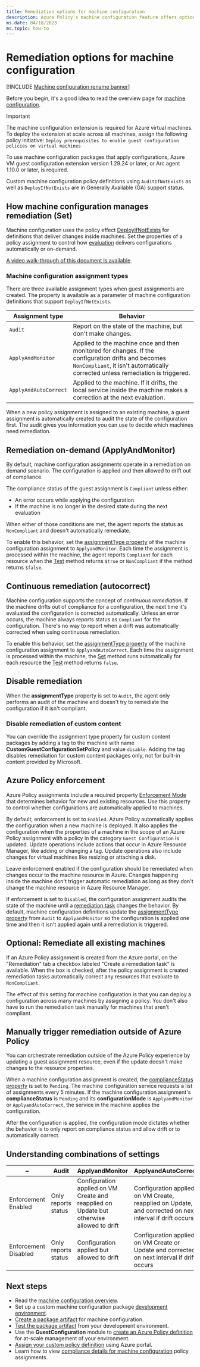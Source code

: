 ```yaml
---
title: Remediation options for machine configuration
description: Azure Policy's machine configuration feature offers options for continuous remediation or control using remediation tasks.
ms.date: 04/18/2023
ms.topic: how-to
---
```

# Remediation options for machine configuration

[!INCLUDE [Machine configuration rename banner](../includes/banner.md)]

Before you begin, it's a good idea to read the overview page for [machine configuration][01].

> [!IMPORTANT]
> The machine configuration extension is required for Azure virtual machines. To deploy the
> extension at scale across all machines, assign the following policy initiative:
> `Deploy prerequisites to enable guest configuration policies on virtual machines`
>
> To use machine configuration packages that apply configurations, Azure VM guest configuration
> extension version 1.29.24 or later, or Arc agent 1.10.0 or later, is required.
>
> Custom machine configuration policy definitions using `AuditIfNotExists` as well as
> `DeployIfNotExists` are in Generally Available (GA) support status.

## How machine configuration manages remediation (Set)

Machine configuration uses the policy effect [DeployIfNotExists][02] for definitions that deliver
changes inside machines. Set the properties of a policy assignment to control how [evaluation][03]
delivers configurations automatically or on-demand.

[A video walk-through of this document is available][04].

### Machine configuration assignment types

There are three available assignment types when guest assignments are created. The property is
available as a parameter of machine configuration definitions that support `DeployIfNotExists`.

|    Assignment type    |                                                                                       Behavior                                                                                        |
| --------------------- | ------------------------------------------------------------------------------------------------------------------------------------------------------------------------------------- |
| `Audit`               | Report on the state of the machine, but don't make changes.                                                                                                                           |
| `ApplyAndMonitor`     | Applied to the machine once and then monitored for changes. If the configuration drifts and becomes `NonCompliant`, it isn't automatically corrected unless remediation is triggered. |
| `ApplyAndAutoCorrect` | Applied to the machine. If it drifts, the local service inside the machine makes a correction at the next evaluation.                                                                 |

When a new policy assignment is assigned to an existing machine, a guest assignment is
automatically created to audit the state of the configuration first. The audit gives you
information you can use to decide which machines need remediation.

## Remediation on-demand (ApplyAndMonitor)

By default, machine configuration assignments operate in a remediation on demand scenario. The
configuration is applied and then allowed to drift out of compliance.

The compliance status of the guest assignment is `Compliant` unless either:

- An error occurs while applying the configuration
- If the machine is no longer in the desired state during the next evaluation

When either of those conditions are met, the agent reports the status as `NonCompliant` and doesn't
automatically remediate.

To enable this behavior, set the [assignmentType property][05] of the machine configuration
assignment to `ApplyandMonitor`. Each time the assignment is processed within the machine, the
agent reports `Compliant` for each resource when the [Test][06] method returns `$true` or
`NonCompliant` if the method returns `$false`.

## Continuous remediation (autocorrect)

Machine configuration supports the concept of _continuous remediation_. If the machine drifts out
of compliance for a configuration, the next time it's evaluated the configuration is corrected
automatically. Unless an error occurs, the machine always reports status as `Compliant` for the
configuration. There's no way to report when a drift was automatically corrected when using
continuous remediation.

To enable this behavior, set the [assignmentType property][05] of the machine configuration
assignment to `ApplyandAutoCorrect`. Each time the assignment is processed within the machine, the
[Set][07] method runs automatically for each resource the [Test][06] method returns `false`.

## Disable remediation

When the **assignmentType** property is set to `Audit`, the agent only performs an audit of the
machine and doesn't try to remediate the configuration if it isn't compliant.

### Disable remediation of custom content

You can override the assignment type property for custom content packages by adding a tag to the
machine with name **CustomGuestConfigurationSetPolicy** and value `disable`. Adding the tag
disables remediation for custom content packages only, not for built-in content provided by
Microsoft.

## Azure Policy enforcement

Azure Policy assignments include a required property [Enforcement Mode][08] that determines
behavior for new and existing resources. Use this property to control whether configurations are
automatically applied to machines.

By default, enforcement is set to `Enabled`. Azure Policy automatically applies the configuration
when a new machine is deployed. It also applies the configuration when the properties of a machine
in the scope of an Azure Policy assignment with a policy in the category `Guest Configuration` is
updated. Update operations include actions that occur in Azure Resource Manager, like adding or
changing a tag. Update operations also include changes for virtual machines like resizing or
attaching a disk.

Leave enforcement enabled if the configuration should be remediated when changes occur to the
machine resource in Azure. Changes happening inside the machine don't trigger automatic remediation
as long as they don't change the machine resource in Azure Resource Manager.

If enforcement is set to `Disabled`, the configuration assignment audits the state of the machine
until a [remediation task][09] changes the behavior. By default, machine configuration definitions
update the [assignmentType property][05] from `Audit` to `ApplyandMonitor` so the configuration is
applied one time and then it isn't applied again until a remediation is triggered.

## Optional: Remediate all existing machines

If an Azure Policy assignment is created from the Azure portal, on the "Remediation" tab a checkbox
labeled "Create a remediation task" is available. When the box is checked, after the policy
assignment is created remediation tasks automatically correct any resources that evaluate to
`NonCompliant`.

The effect of this setting for machine configuration is that you can deploy a configuration across
many machines by assigning a policy. You don't also have to run the remediation task manually for
machines that aren't compliant.

## Manually trigger remediation outside of Azure Policy

You can orchestrate remediation outside of the Azure Policy experience by updating a
guest assignment resource, even if the update doesn't make changes to the resource properties.

When a machine configuration assignment is created, the [complianceStatus property][10] is set to
`Pending`. The machine configuration service requests a list of assignments every 5 minutes. If the
machine configuration assignment's **complianceStatus** is `Pending` and its **configurationMode**
is `ApplyandMonitor` or `ApplyandAutoCorrect`, the service in the machine applies the
configuration.

After the configuration is applied, the configuration mode dictates whether the behavior is to only
report on compliance status and allow drift or to automatically correct.

## Understanding combinations of settings

|          ~           |        Audit        |                                      ApplyandMonitor                                      |                                           ApplyandAutoCorrect                                           |
| -------------------- | ------------------- | ----------------------------------------------------------------------------------------- | ------------------------------------------------------------------------------------------------------- |
| Enforcement Enabled  | Only reports status | Configuration applied on VM Create and reapplied on Update but otherwise allowed to drift | Configuration applied on VM Create, reapplied on Update, and corrected on next interval if drift occurs |
| Enforcement Disabled | Only reports status | Configuration applied but allowed to drift                                                | Configuration applied on VM Create or Update and corrected on next interval if drift occurs             |

## Next steps

- Read the [machine configuration overview][01].
- Set up a custom machine configuration package [development environment][11].
- [Create a package artifact][12] for machine configuration.
- [Test the package artifact][13] from your development environment.
- Use the **GuestConfiguration** module to [create an Azure Policy definition][14] for at-scale
  management of your environment.
- [Assign your custom policy definition][15] using Azure portal.
- Learn how to view [compliance details for machine configuration][16] policy assignments.

<!-- Reference link definitions -->
[01]: ./overview.md
[02]: ../policy/concepts/effects.md#deployifnotexists
[03]: ../policy/concepts/effects.md#deployifnotexists-evaluation
[04]: https://youtu.be/rjAk1eNmDLk
[05]: /rest/api/guestconfiguration/guest-configuration-assignments/get#assignmenttype
[06]: /powershell/dsc/resources/get-test-set#test
[07]: /powershell/dsc/resources/get-test-set#set
[08]: ../policy/concepts/assignment-structure.md#enforcement-mode
[09]: ../policy/how-to/remediate-resources.md
[10]: /rest/api/guestconfiguration/guest-configuration-assignments/get#compliancestatus
[11]: ./machine-configuration-create-setup.md
[12]: ./machine-configuration-create.md
[13]: ./machine-configuration-create-test.md
[14]: ./machine-configuration-create-definition.md
[15]: ../policy/assign-policy-portal.md
[16]: ../policy/how-to/determine-non-compliance.md
